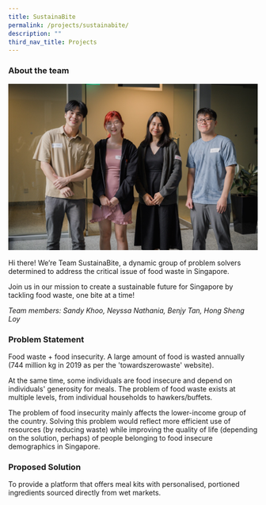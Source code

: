 ```yaml
---
title: SustainaBite
permalink: /projects/sustainabite/
description: ""
third_nav_title: Projects
---
```

### About the team
![](/images/sustainabite.jpeg)

Hi there! We’re Team SustainaBite, a dynamic group of problem solvers determined to address the critical issue of food waste in Singapore. 

Join us in our mission to create a sustainable future for Singapore by tackling food waste, one bite at a time!

*Team members: Sandy Khoo, Neyssa Nathania, Benjy Tan, Hong Sheng Loy*

### Problem Statement

Food waste + food insecurity. A large amount of food is wasted annually (744 million kg in 2019 as per the 'towardszerowaste' website). 

At the same time, some individuals are food insecure and depend on individuals' generosity for meals. The problem of food waste exists at multiple levels, from individual households to hawkers/buffets. 

The problem of food insecurity mainly affects the lower-income group of the country. Solving this problem would reflect more efficient use of resources (by reducing waste) while improving the quality of life (depending on the solution, perhaps) of people belonging to food insecure demographics in Singapore.

### Proposed Solution

To provide a platform that offers meal kits with personalised, portioned ingredients sourced directly from wet markets.
